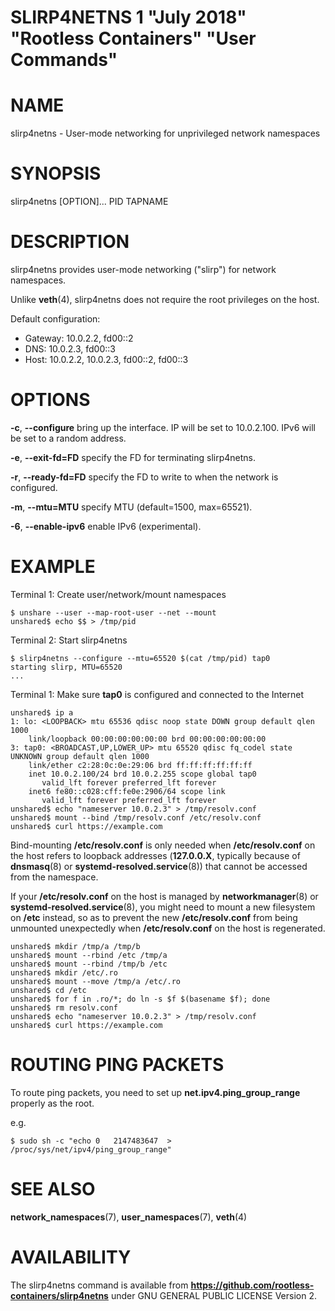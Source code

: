 SLIRP4NETNS 1 "July 2018" "Rootless Containers" "User Commands"
==================================================

# NAME

slirp4netns - User-mode networking for unprivileged network namespaces

# SYNOPSIS

slirp4netns [OPTION]... PID TAPNAME

# DESCRIPTION

slirp4netns provides user-mode networking ("slirp") for network namespaces.

Unlike **veth**(4), slirp4netns does not require the root privileges on the host.

Default configuration:

* Gateway: 10.0.2.2, fd00::2
* DNS: 10.0.2.3, fd00::3
* Host: 10.0.2.2, 10.0.2.3, fd00::2, fd00::3

# OPTIONS

**-c**, **--configure**
bring up the interface. IP will be set to 10.0.2.100. IPv6 will be set to a random address.

**-e**, **--exit-fd=FD**
specify the FD for terminating slirp4netns.

**-r**, **--ready-fd=FD**
specify the FD to write to when the network is configured.

**-m**, **--mtu=MTU**
specify MTU (default=1500, max=65521).

**-6**, **--enable-ipv6**
enable IPv6 (experimental).

# EXAMPLE

Terminal 1: Create user/network/mount namespaces
```console
$ unshare --user --map-root-user --net --mount
unshared$ echo $$ > /tmp/pid
```

Terminal 2: Start slirp4netns
```console
$ slirp4netns --configure --mtu=65520 $(cat /tmp/pid) tap0
starting slirp, MTU=65520
...
```

Terminal 1: Make sure **tap0** is configured and connected to the Internet
```console
unshared$ ip a
1: lo: <LOOPBACK> mtu 65536 qdisc noop state DOWN group default qlen 1000
    link/loopback 00:00:00:00:00:00 brd 00:00:00:00:00:00
3: tap0: <BROADCAST,UP,LOWER_UP> mtu 65520 qdisc fq_codel state UNKNOWN group default qlen 1000
    link/ether c2:28:0c:0e:29:06 brd ff:ff:ff:ff:ff:ff
    inet 10.0.2.100/24 brd 10.0.2.255 scope global tap0
       valid_lft forever preferred_lft forever
    inet6 fe80::c028:cff:fe0e:2906/64 scope link 
       valid_lft forever preferred_lft forever
unshared$ echo "nameserver 10.0.2.3" > /tmp/resolv.conf
unshared$ mount --bind /tmp/resolv.conf /etc/resolv.conf
unshared$ curl https://example.com
```

Bind-mounting **/etc/resolv.conf** is only needed when **/etc/resolv.conf** on
the host refers to loopback addresses (**127.0.0.X**, typically because of
**dnsmasq**(8) or **systemd-resolved.service**(8)) that cannot be accessed from
the namespace.

If your **/etc/resolv.conf** on the host is managed by **networkmanager**(8)
or **systemd-resolved.service**(8), you might need to mount a new filesystem on
**/etc** instead, so as to prevent the new **/etc/resolv.conf** from being
unmounted unexpectedly when **/etc/resolv.conf** on the host is regenerated.

```console
unshared$ mkdir /tmp/a /tmp/b
unshared$ mount --rbind /etc /tmp/a
unshared$ mount --rbind /tmp/b /etc
unshared$ mkdir /etc/.ro
unshared$ mount --move /tmp/a /etc/.ro
unshared$ cd /etc
unshared$ for f in .ro/*; do ln -s $f $(basename $f); done
unshared$ rm resolv.conf
unshared$ echo "nameserver 10.0.2.3" > /tmp/resolv.conf
unshared$ curl https://example.com
```

# ROUTING PING PACKETS

To route ping packets, you need to set up **net.ipv4.ping_group_range** properly
as the root.

e.g.
```console
$ sudo sh -c "echo 0   2147483647  > /proc/sys/net/ipv4/ping_group_range"
```

# SEE ALSO

**network_namespaces**(7), **user_namespaces**(7), **veth**(4)

# AVAILABILITY

The slirp4netns command is available from **https://github.com/rootless-containers/slirp4netns** under GNU GENERAL PUBLIC LICENSE Version 2.
